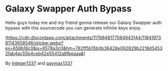 # Galaxy Swapper Auth Bypass
Hello guys today me and my friend gonna release our Galaxy Swapper auth bypass with this sourcecode you can generate infinite keys enjoy.

(https://cdn.discordapp.com/attachments/1176848177584943144/1184197381143658546/sticker.webp?ex=658b18c0&is=6578a3c0&hm=782ff5b15b0b36428e092829b2218d54532fab4ac55b4ceb42e55412a8fbeaaa&)

By [Integer1337](https://github.com/yxsyn) and [paymax1337](https://github.com/paymax1337)
